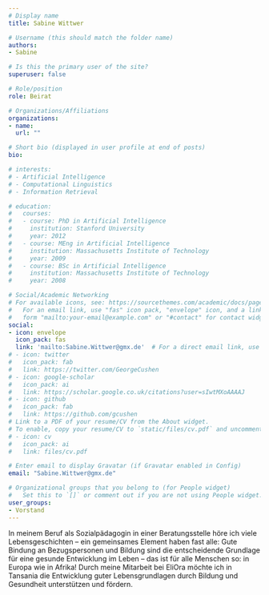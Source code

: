 ```yaml
---
# Display name
title: Sabine Wittwer

# Username (this should match the folder name)
authors:
- Sabine

# Is this the primary user of the site?
superuser: false

# Role/position
role: Beirat

# Organizations/Affiliations
organizations:
- name: 
  url: ""

# Short bio (displayed in user profile at end of posts)
bio: 

# interests:
# - Artificial Intelligence
# - Computational Linguistics
# - Information Retrieval

# education:
#   courses:
#   - course: PhD in Artificial Intelligence
#     institution: Stanford University
#     year: 2012
#   - course: MEng in Artificial Intelligence
#     institution: Massachusetts Institute of Technology
#     year: 2009
#   - course: BSc in Artificial Intelligence
#     institution: Massachusetts Institute of Technology
#     year: 2008

# Social/Academic Networking
# For available icons, see: https://sourcethemes.com/academic/docs/page-builder/#icons
#   For an email link, use "fas" icon pack, "envelope" icon, and a link in the
#   form "mailto:your-email@example.com" or "#contact" for contact widget.
social:
- icon: envelope
  icon_pack: fas
  link: 'mailto:Sabine.Wittwer@gmx.de'  # For a direct email link, use "mailto:test@example.org".
# - icon: twitter
#   icon_pack: fab
#   link: https://twitter.com/GeorgeCushen
# - icon: google-scholar
#   icon_pack: ai
#   link: https://scholar.google.co.uk/citations?user=sIwtMXoAAAAJ
# - icon: github
#   icon_pack: fab
#   link: https://github.com/gcushen
# Link to a PDF of your resume/CV from the About widget.
# To enable, copy your resume/CV to `static/files/cv.pdf` and uncomment the lines below.
# - icon: cv
#   icon_pack: ai
#   link: files/cv.pdf

# Enter email to display Gravatar (if Gravatar enabled in Config)
email: "Sabine.Wittwer@gmx.de"

# Organizational groups that you belong to (for People widget)
#   Set this to `[]` or comment out if you are not using People widget.
user_groups:
- Vorstand
---
```

In meinem Beruf als Sozialpädagogin in einer Beratungsstelle höre ich viele Lebensgeschichten – ein gemeinsames Element haben fast alle:
Gute Bindung an Bezugspersonen und Bildung sind die entscheidende Grundlage für eine gesunde Entwicklung im Leben – das ist für alle Menschen so: in Europa wie in Afrika!
Durch meine Mitarbeit bei EliOra möchte ich in Tansania die Entwicklung guter Lebensgrundlagen durch Bildung und Gesundheit unterstützen und fördern.
